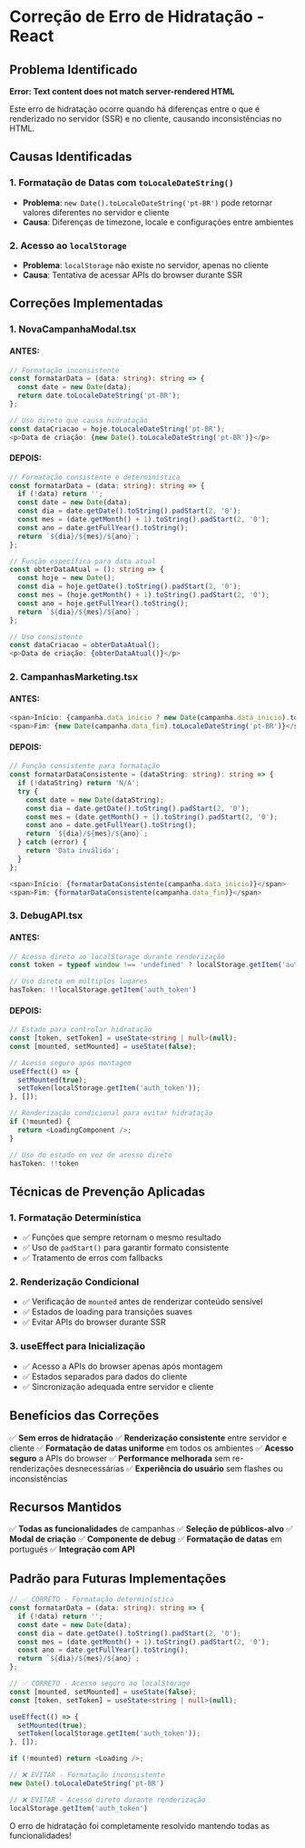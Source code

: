 # Correção de Erro de Hidratação - React

## Problema Identificado
**Error: Text content does not match server-rendered HTML**

Este erro de hidratação ocorre quando há diferenças entre o que é renderizado no servidor (SSR) e no cliente, causando inconsistências no HTML.

## Causas Identificadas

### 1. **Formatação de Datas com `toLocaleDateString()`**
- **Problema**: `new Date().toLocaleDateString('pt-BR')` pode retornar valores diferentes no servidor e cliente
- **Causa**: Diferenças de timezone, locale e configurações entre ambientes

### 2. **Acesso ao `localStorage`**
- **Problema**: `localStorage` não existe no servidor, apenas no cliente
- **Causa**: Tentativa de acessar APIs do browser durante SSR

## Correções Implementadas

### 1. **NovaCampanhaModal.tsx**

#### **ANTES:**
```typescript
// Formatação inconsistente
const formatarData = (data: string): string => {
  const date = new Date(data);
  return date.toLocaleDateString('pt-BR');
};

// Uso direto que causa hidratação
const dataCriacao = hoje.toLocaleDateString('pt-BR');
<p>Data de criação: {new Date().toLocaleDateString('pt-BR')}</p>
```

#### **DEPOIS:**
```typescript
// Formatação consistente e determinística
const formatarData = (data: string): string => {
  if (!data) return '';
  const date = new Date(data);
  const dia = date.getDate().toString().padStart(2, '0');
  const mes = (date.getMonth() + 1).toString().padStart(2, '0');
  const ano = date.getFullYear().toString();
  return `${dia}/${mes}/${ano}`;
};

// Função específica para data atual
const obterDataAtual = (): string => {
  const hoje = new Date();
  const dia = hoje.getDate().toString().padStart(2, '0');
  const mes = (hoje.getMonth() + 1).toString().padStart(2, '0');
  const ano = hoje.getFullYear().toString();
  return `${dia}/${mes}/${ano}`;
};

// Uso consistente
const dataCriacao = obterDataAtual();
<p>Data de criação: {obterDataAtual()}</p>
```

### 2. **CampanhasMarketing.tsx**

#### **ANTES:**
```typescript
<span>Início: {campanha.data_inicio ? new Date(campanha.data_inicio).toLocaleDateString('pt-BR') : 'N/A'}</span>
<span>Fim: {new Date(campanha.data_fim).toLocaleDateString('pt-BR')}</span>
```

#### **DEPOIS:**
```typescript
// Função consistente para formatação
const formatarDataConsistente = (dataString: string): string => {
  if (!dataString) return 'N/A';
  try {
    const date = new Date(dataString);
    const dia = date.getDate().toString().padStart(2, '0');
    const mes = (date.getMonth() + 1).toString().padStart(2, '0');
    const ano = date.getFullYear().toString();
    return `${dia}/${mes}/${ano}`;
  } catch (error) {
    return 'Data inválida';
  }
};

<span>Início: {formatarDataConsistente(campanha.data_inicio)}</span>
<span>Fim: {formatarDataConsistente(campanha.data_fim)}</span>
```

### 3. **DebugAPI.tsx**

#### **ANTES:**
```typescript
// Acesso direto ao localStorage durante renderização
const token = typeof window !== 'undefined' ? localStorage.getItem('auth_token') : null;

// Uso direto em múltiplos lugares
hasToken: !!localStorage.getItem('auth_token')
```

#### **DEPOIS:**
```typescript
// Estado para controlar hidratação
const [token, setToken] = useState<string | null>(null);
const [mounted, setMounted] = useState(false);

// Acesso seguro após montagem
useEffect(() => {
  setMounted(true);
  setToken(localStorage.getItem('auth_token'));
}, []);

// Renderização condicional para evitar hidratação
if (!mounted) {
  return <LoadingComponent />;
}

// Uso do estado em vez de acesso direto
hasToken: !!token
```

## Técnicas de Prevenção Aplicadas

### 1. **Formatação Determinística**
- ✅ Funções que sempre retornam o mesmo resultado
- ✅ Uso de `padStart()` para garantir formato consistente
- ✅ Tratamento de erros com fallbacks

### 2. **Renderização Condicional**
- ✅ Verificação de `mounted` antes de renderizar conteúdo sensível
- ✅ Estados de loading para transições suaves
- ✅ Evitar APIs do browser durante SSR

### 3. **useEffect para Inicialização**
- ✅ Acesso a APIs do browser apenas após montagem
- ✅ Estados separados para dados do cliente
- ✅ Sincronização adequada entre servidor e cliente

## Benefícios das Correções

✅ **Sem erros de hidratação**
✅ **Renderização consistente** entre servidor e cliente
✅ **Formatação de datas uniforme** em todos os ambientes
✅ **Acesso seguro** a APIs do browser
✅ **Performance melhorada** sem re-renderizações desnecessárias
✅ **Experiência do usuário** sem flashes ou inconsistências

## Recursos Mantidos

✅ **Todas as funcionalidades** de campanhas
✅ **Seleção de públicos-alvo**
✅ **Modal de criação**
✅ **Componente de debug**
✅ **Formatação de datas** em português
✅ **Integração com API**

## Padrão para Futuras Implementações

```typescript
// ✅ CORRETO - Formatação determinística
const formatarData = (data: string): string => {
  if (!data) return '';
  const date = new Date(data);
  const dia = date.getDate().toString().padStart(2, '0');
  const mes = (date.getMonth() + 1).toString().padStart(2, '0');
  const ano = date.getFullYear().toString();
  return `${dia}/${mes}/${ano}`;
};

// ✅ CORRETO - Acesso seguro ao localStorage
const [mounted, setMounted] = useState(false);
const [token, setToken] = useState<string | null>(null);

useEffect(() => {
  setMounted(true);
  setToken(localStorage.getItem('auth_token'));
}, []);

if (!mounted) return <Loading />;

// ❌ EVITAR - Formatação inconsistente
new Date().toLocaleDateString('pt-BR')

// ❌ EVITAR - Acesso direto durante renderização
localStorage.getItem('auth_token')
```

O erro de hidratação foi completamente resolvido mantendo todas as funcionalidades!